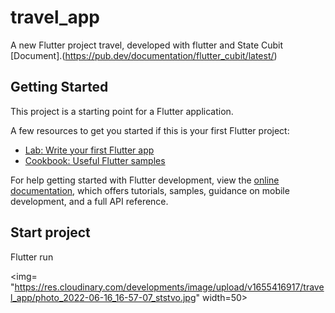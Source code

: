 # travel_app

A new Flutter project travel, developed with flutter and State Cubit
[Document].(https://pub.dev/documentation/flutter_cubit/latest/)

## Getting Started

This project is a starting point for a Flutter application.

A few resources to get you started if this is your first Flutter project:

- [Lab: Write your first Flutter app](https://docs.flutter.dev/get-started/codelab)
- [Cookbook: Useful Flutter samples](https://docs.flutter.dev/cookbook)

For help getting started with Flutter development, view the
[online documentation](https://docs.flutter.dev/), which offers tutorials,
samples, guidance on mobile development, and a full API reference.

## Start project

Flutter run


<img= "https://res.cloudinary.com/developments/image/upload/v1655416917/travel_app/photo_2022-06-16_16-57-07_ststvo.jpg" width=50>
